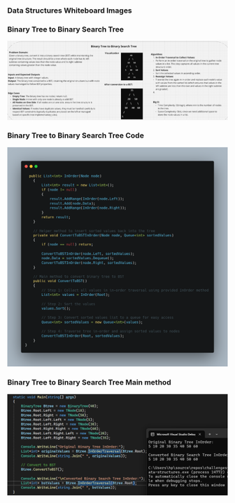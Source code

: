 ### Data Structures Whiteboard Images

### Binary Tree to Binary Search Tree


![BtToBST Whiteboard](assets/bt-to-bst-wb.png)
### Binary Tree to Binary Search Tree Code
![BtToBST](assets/bt-to-bst.png)

### Binary Tree to Binary Search Tree Main method
![BtToBST-main](assets/bt-to-bst-main.png)

